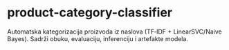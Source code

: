 # product-category-classifier
Automatska kategorizacija proizvoda iz naslova (TF‑IDF + LinearSVC/Naive Bayes). Sadrži obuku, evaluaciju, inferenciju i artefakte modela.
